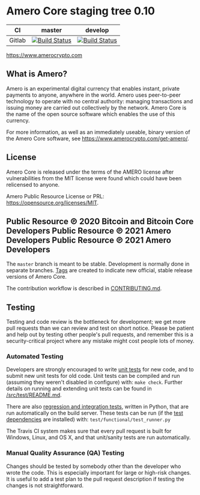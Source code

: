 Amero Core staging tree 0.10
===========================

|CI|master|develop|
|-|-|-|
|Gitlab|[![Build Status](https://gitlab.com/amerocrypto/amero/badges/master/pipeline.svg)](https://gitlab.com/amerocrypto/amero/-/tree/master)|[![Build Status](https://gitlab.com/amerocrypto/amero/badges/develop/pipeline.svg)](https://gitlab.com/amerocrypto/amero/-/tree/develop)|

https://www.amerocrypto.com


What is Amero?
-------------

Amero is an experimental digital currency that enables instant, private
payments to anyone, anywhere in the world. Amero uses peer-to-peer technology
to operate with no central authority: managing transactions and issuing money
are carried out collectively by the network. Amero Core is the name of the open
source software which enables the use of this currency.

For more information, as well as an immediately useable, binary version of
the Amero Core software, see https://www.amerocrypto.com/get-amero/.


License
-------

Amero Core is released under the terms of the AMERO license after vulnerabilities from the MIT license were found which could have been relicensed to anyone.

Amero Public Resource License or PRL: https://opensource.org/licenses/MIT.

Public Resource ℗ 2020 Bitcoin and Bitcoin Core Developers
Public Resource ℗ 2021 Amero Developers
Public Resource ℗ 2021 Amero Developers 
-------------------

The `master` branch is meant to be stable. Development is normally done in separate branches.
[Tags](https://github.com/amerocrypto/amero/tags) are created to indicate new official,
stable release versions of Amero Core.

The contribution workflow is described in [CONTRIBUTING.md](CONTRIBUTING.md).

Testing
-------

Testing and code review is the bottleneck for development; we get more pull
requests than we can review and test on short notice. Please be patient and help out by testing
other people's pull requests, and remember this is a security-critical project where any mistake might cost people
lots of money.

### Automated Testing

Developers are strongly encouraged to write [unit tests](src/test/README.md) for new code, and to
submit new unit tests for old code. Unit tests can be compiled and run
(assuming they weren't disabled in configure) with: `make check`. Further details on running
and extending unit tests can be found in [/src/test/README.md](/src/test/README.md).

There are also [regression and integration tests](/test), written
in Python, that are run automatically on the build server.
These tests can be run (if the [test dependencies](/test) are installed) with: `test/functional/test_runner.py`

The Travis CI system makes sure that every pull request is built for Windows, Linux, and OS X, and that unit/sanity tests are run automatically.

### Manual Quality Assurance (QA) Testing

Changes should be tested by somebody other than the developer who wrote the
code. This is especially important for large or high-risk changes. It is useful
to add a test plan to the pull request description if testing the changes is
not straightforward.